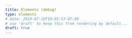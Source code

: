 ```yaml
---
title: Elements (debug)
type: elements
# date: 2019-07-10T18:05:53-07:00
# use 'draft' to keep this from rendering by default...
draft: true
---
```

